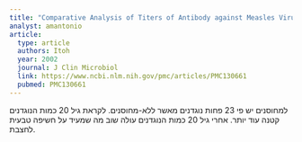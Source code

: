 ```yaml
---
title: "Comparative Analysis of Titers of Antibody against Measles Virus in Sera of Vaccinated and Naturally Infected Japanese Individuals of Different Age Groups"
analyst: amantonio
article:
  type: article
  authors: Itoh
  year: 2002
  journal: J Clin Microbiol
  link: https://www.ncbi.nlm.nih.gov/pmc/articles/PMC130661
  pubmed: PMC130661
---
```


למחוסנים יש פי 23 פחות נוגדנים מאשר ללא-מחוסנים. לקראת גיל 20 כמות הנוגדנים קטנה עוד יותר. אחרי גיל 20 כמות הנוגדנים עולה שוב מה שמעיד על חשיפה טבעית לחצבת.
